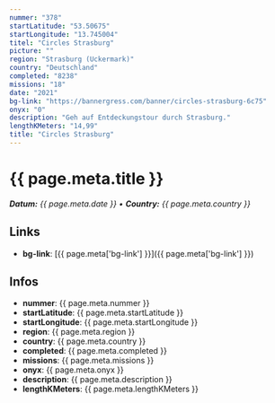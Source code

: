 ```yaml
---
nummer: "378"
startLatitude: "53.50675"
startLongitude: "13.745004"
titel: "Circles Strasburg"
picture: ""
region: "Strasburg (Uckermark)"
country: "Deutschland"
completed: "8238"
missions: "18"
date: "2021"
bg-link: "https://bannergress.com/banner/circles-strasburg-6c75"
onyx: "0"
description: "Geh auf Entdeckungstour durch Strasburg."
lengthKMeters: "14,99"
title: "Circles Strasburg"
---
```


# {{ page.meta.title }}
_**Datum:** {{ page.meta.date }} • **Country:** {{ page.meta.country }}_

## Links
- **bg-link**: [{{ page.meta['bg-link'] }}]({{ page.meta['bg-link'] }})

## Infos
- **nummer**: {{ page.meta.nummer }}
- **startLatitude**: {{ page.meta.startLatitude }}
- **startLongitude**: {{ page.meta.startLongitude }}
- **region**: {{ page.meta.region }}
- **country**: {{ page.meta.country }}
- **completed**: {{ page.meta.completed }}
- **missions**: {{ page.meta.missions }}
- **onyx**: {{ page.meta.onyx }}
- **description**: {{ page.meta.description }}
- **lengthKMeters**: {{ page.meta.lengthKMeters }}

